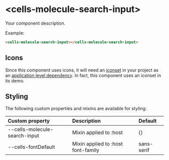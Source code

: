 # &lt;cells-molecule-search-input&gt;

Your component description.

Example:
```html
<cells-molecule-search-input></cells-molecule-search-input>
```

## Icons

Since this component uses icons, it will need an [iconset](https://bbva.cellsjs.com/guides/best-practices/cells-icons.html) in your project as an [application level dependency](https://bbva.cellsjs.com/guides/advanced-guides/application-level-dependencies.html). In fact, this component uses an iconset in its demo.

## Styling

The following custom properties and mixins are available for styling:

| Custom property | Description     | Default        |
|:----------------|:----------------|:---------------|
| --cells-molecule-search-input  | Mixin applied to :host     | {}  |
| --cells-fontDefault  | Mixin applied to :host font-family    | sans-serif  |
